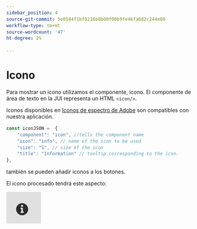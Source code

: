 ```yaml
---
sidebar_position: 4
source-git-commit: 5e0584f1bf0216b8b00f00b9fe46fa682c244e08
workflow-type: tm+mt
source-wordcount: '47'
ht-degree: 2%

---
```



# Icono

Para mostrar un icono utilizamos el componente, icono.
El componente de área de texto en la JUI representa un HTML `<icon/>`.

Iconos disponibles en [Iconos de espectro de Adobe](https://spectrum.adobe.com/page/icons/) son compatibles con nuestra aplicación.

```js title="icon.js"
const iconJSON =  {
    "component": "icon", //tells the component name
    "icon": "info", // name of the icon to be used
    "size": "S", // size of the icon
    "title": "Information" // tooltip corresponding to the icon.
},
```

también se pueden añadir iconos a los botones.

El icono procesado tendrá este aspecto:

![icono](./imgs/info_icon.png "Icono")

